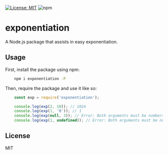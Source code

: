 [![License: MIT](https://img.shields.io/badge/License-MIT-yellow.svg)](https://opensource.org/licenses/MIT) ![npm](https://img.shields.io/npm/dt/exponentiation.svg)

# exponentiation

A Node.js package that assists in easy exponentiation.

## Usage

First, install the package using npm:

```sh
    npm i exponentiation -P
```

Then, require the package and use it like so:

```js
    const exp = require('exponentiation');

    console.log(exp(2, 10)); // 1024
    console.log(exp(1, '0')); // 1
    console.log(exp(null, 3)); // Error: Both arguments must be numbers.
    console.log(exp(1, undefined)); // Error: Both arguments must be numbers.
```

## License

MIT